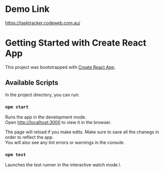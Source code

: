 # Demo Link

https://tasktracker.codeweb.com.au/

# Getting Started with Create React App

This project was bootstrapped with [Create React App](https://github.com/facebook/create-react-app).

## Available Scripts

In the project directory, you can run:

### `npm start`

Runs the app in the development mode.\
Open [http://localhost:3000](http://localhost:3000) to view it in the browser.

The page will reload if you make edits. Make sure to save all the chanegs in order to reflect the app. \
You will also see any lint errors or warnings in the console.

### `npm test`

Launches the test runner in the interactive watch mode.\

